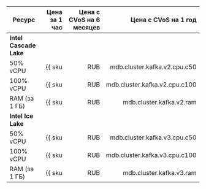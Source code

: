 
| Ресурс        | Цена за 1 час                                      | Цена с CVoS на 6 месяцев                                                        | Цена с CVoS на 1 год                                                            |
|---------------|---------------------------------------------------:|--------------------------------------------------------------------------------:|--------------------------------------------------------------------------------:|
| **Intel Cascade Lake**                                                                                                                                                                                                                 |
| 50% vCPU      | {{ sku|RUB|mdb.cluster.kafka.v2.cpu.c50|string }}  | −                                                                               | −                                                                               |
| 100% vCPU     | {{ sku|RUB|mdb.cluster.kafka.v2.cpu.c100|string }} | {{ sku|RUB|v1.commitment.selfcheckout.m6.mdb.kafka.cpu.c100.v2|string }} (-15%) | {{ sku|RUB|v1.commitment.selfcheckout.y1.mdb.kafka.cpu.c100.v2|string }} (-22%) |
| RAM (за 1 ГБ) | {{ sku|RUB|mdb.cluster.kafka.v2.ram|string }}      | {{ sku|RUB|v1.commitment.selfcheckout.m6.mdb.kafka.ram.v2|string }} (-15%)      | {{ sku|RUB|v1.commitment.selfcheckout.y1.mdb.kafka.ram.v2|string }} (-22%)      |
| **Intel Ice Lake**                                                                                                                                                                                                                     |
| 50% vCPU      | {{ sku|RUB|mdb.cluster.kafka.v3.cpu.c50|string }}  | −                                                                               | −                                                                               |
| 100% vCPU     | {{ sku|RUB|mdb.cluster.kafka.v3.cpu.c100|string }} | {{ sku|RUB|v1.commitment.selfcheckout.m6.mdb.kafka.cpu.c100.v3|string }} (-15%) | {{ sku|RUB|v1.commitment.selfcheckout.y1.mdb.kafka.cpu.c100.v3|string }} (-22%) |
| RAM (за 1 ГБ) | {{ sku|RUB|mdb.cluster.kafka.v3.ram|string }}      | {{ sku|RUB|v1.commitment.selfcheckout.m6.mdb.kafka.ram.v3|string }} (-15%)      | {{ sku|RUB|v1.commitment.selfcheckout.y1.mdb.kafka.ram.v3|string }} (-22%)      |



